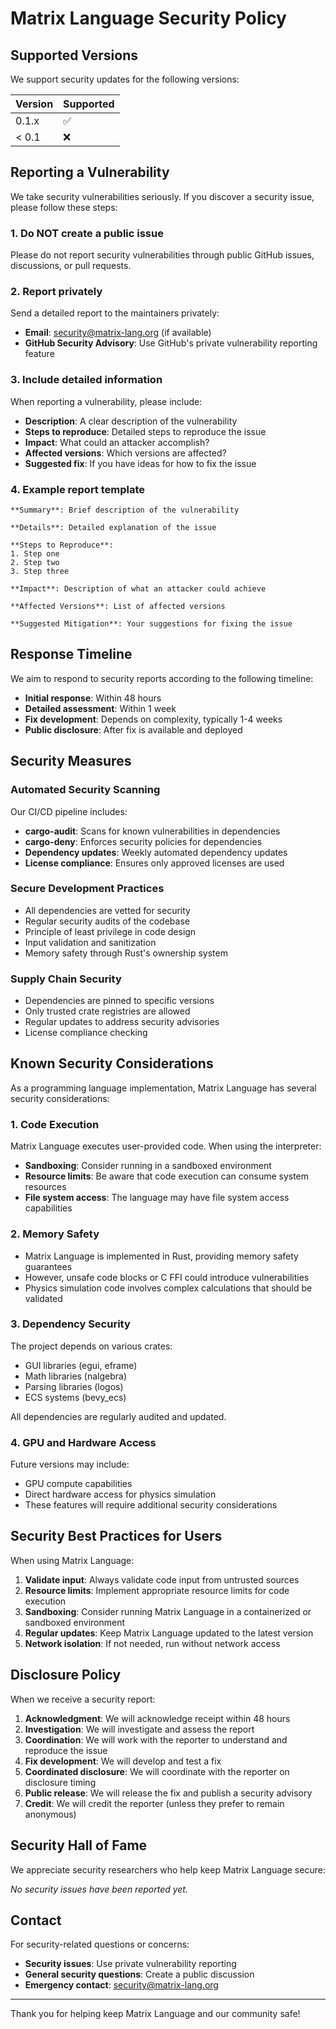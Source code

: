 # Matrix Language Security Policy

## Supported Versions

We support security updates for the following versions:

| Version | Supported          |
| ------- | ------------------ |
| 0.1.x   | :white_check_mark: |
| < 0.1   | :x:                |

## Reporting a Vulnerability

We take security vulnerabilities seriously. If you discover a security issue, please follow these steps:

### 1. Do NOT create a public issue
Please do not report security vulnerabilities through public GitHub issues, discussions, or pull requests.

### 2. Report privately
Send a detailed report to the maintainers privately:
- **Email**: [security@matrix-lang.org](mailto:security@matrix-lang.org) (if available)
- **GitHub Security Advisory**: Use GitHub's private vulnerability reporting feature

### 3. Include detailed information
When reporting a vulnerability, please include:
- **Description**: A clear description of the vulnerability
- **Steps to reproduce**: Detailed steps to reproduce the issue
- **Impact**: What could an attacker accomplish?
- **Affected versions**: Which versions are affected?
- **Suggested fix**: If you have ideas for how to fix the issue

### 4. Example report template
```
**Summary**: Brief description of the vulnerability

**Details**: Detailed explanation of the issue

**Steps to Reproduce**:
1. Step one
2. Step two
3. Step three

**Impact**: Description of what an attacker could achieve

**Affected Versions**: List of affected versions

**Suggested Mitigation**: Your suggestions for fixing the issue
```

## Response Timeline

We aim to respond to security reports according to the following timeline:

- **Initial response**: Within 48 hours
- **Detailed assessment**: Within 1 week
- **Fix development**: Depends on complexity, typically 1-4 weeks
- **Public disclosure**: After fix is available and deployed

## Security Measures

### Automated Security Scanning
Our CI/CD pipeline includes:
- **cargo-audit**: Scans for known vulnerabilities in dependencies
- **cargo-deny**: Enforces security policies for dependencies
- **Dependency updates**: Weekly automated dependency updates
- **License compliance**: Ensures only approved licenses are used

### Secure Development Practices
- All dependencies are vetted for security
- Regular security audits of the codebase
- Principle of least privilege in code design
- Input validation and sanitization
- Memory safety through Rust's ownership system

### Supply Chain Security
- Dependencies are pinned to specific versions
- Only trusted crate registries are allowed
- Regular updates to address security advisories
- License compliance checking

## Known Security Considerations

As a programming language implementation, Matrix Language has several security considerations:

### 1. Code Execution
Matrix Language executes user-provided code. When using the interpreter:
- **Sandboxing**: Consider running in a sandboxed environment
- **Resource limits**: Be aware that code execution can consume system resources
- **File system access**: The language may have file system access capabilities

### 2. Memory Safety
- Matrix Language is implemented in Rust, providing memory safety guarantees
- However, unsafe code blocks or C FFI could introduce vulnerabilities
- Physics simulation code involves complex calculations that should be validated

### 3. Dependency Security
The project depends on various crates:
- GUI libraries (egui, eframe)
- Math libraries (nalgebra)
- Parsing libraries (logos)
- ECS systems (bevy_ecs)

All dependencies are regularly audited and updated.

### 4. GPU and Hardware Access
Future versions may include:
- GPU compute capabilities
- Direct hardware access for physics simulation
- These features will require additional security considerations

## Security Best Practices for Users

When using Matrix Language:

1. **Validate input**: Always validate code input from untrusted sources
2. **Resource limits**: Implement appropriate resource limits for code execution
3. **Sandboxing**: Consider running Matrix Language in a containerized or sandboxed environment
4. **Regular updates**: Keep Matrix Language updated to the latest version
5. **Network isolation**: If not needed, run without network access

## Disclosure Policy

When we receive a security report:

1. **Acknowledgment**: We will acknowledge receipt within 48 hours
2. **Investigation**: We will investigate and assess the report
3. **Coordination**: We will work with the reporter to understand and reproduce the issue
4. **Fix development**: We will develop and test a fix
5. **Coordinated disclosure**: We will coordinate with the reporter on disclosure timing
6. **Public release**: We will release the fix and publish a security advisory
7. **Credit**: We will credit the reporter (unless they prefer to remain anonymous)

## Security Hall of Fame

We appreciate security researchers who help keep Matrix Language secure:

<!-- This section will be updated when we receive legitimate security reports -->
*No security issues have been reported yet.*

## Contact

For security-related questions or concerns:
- **Security issues**: Use private vulnerability reporting
- **General security questions**: Create a public discussion
- **Emergency contact**: [security@matrix-lang.org](mailto:security@matrix-lang.org)

---

Thank you for helping keep Matrix Language and our community safe!
